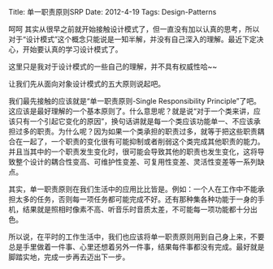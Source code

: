 Title: 单一职责原则SRP
Date: 2012-4-19
Tags: Design-Patterns

呵呵 其实从很早之前就开始接触设计模式了，但一直没有加以认真的思考，所以对于“设计模式”这个概念只能说是一知半解，并没有自己深入的理解。最近下定决心，开始要认真的学习设计模式了。

这里只是我对于设计模式的一些自己的理解，并不具有权威性哈~~

让我们先从面向对象设计模式的五大原则说起吧。

我们最先接触的应该就是“单一职责原则-Single Responsibility Principle”了吧。这应该是最好理解的一个基本原则了。什么意思呢？就是说“对于一个类来讲，应该只有一个引起它变化的原因”，换句话讲就是每一个类应该功能单一、不应该承担过多的职责。为什么呢？因为如果一个类承担的职责过多，就等于把这些职责耦合在一起了，一个职责的变化很有可能抑制或者削弱这个类完成其他职责的能力。并且当其中的一个职责发生变化时，很可能会导致其他的职责也发生变化，这将导致整个设计的耦合性变高、可维护性变差、可复用性变差、灵活性变差等一系列缺点。

其实，单一职责原则在我们生活中的应用比比皆是。例如：一个人在工作中不能承担太多的任务，否则每一项任务都可能完成不好。还有那种集各种功能于一身的手机，结果就是照相时像素不高、听音乐时音质太差，不可能每一项功能都十分出色。

所以说，在平时的工作生活中，我们也应该将单一职责原则用到自己身上来，不要总是手里做着一件事、心里还想着另外一件事，结果每件事都没有完成。最好就是脚踏实地，完成一步再去迈出下一步。

